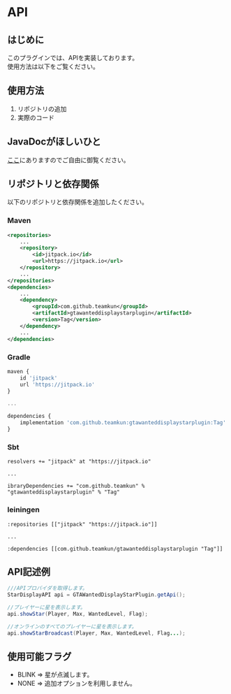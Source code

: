 # API

## はじめに
このプラグインでは、APIを実装しております。  
使用方法は以下をご覧ください。

## 使用方法
1. リポジトリの追加
2. 実際のコード

## JavaDocがほしいひと
[ここ](https://teamkun.github.io/GTAWantedDisplayStarPlugin/)にありますのでご自由に御覧ください。

## リポジトリと依存関係
以下のリポジトリと依存関係を追加したください。
### Maven
```xml
<repositories>
    ...
    <repository>
        <id>jitpack.io</id>
        <url>https://jitpack.io</url>
    </repository>
    ...
</repositories>
<dependencies>
    ...
    <dependency>
        <groupId>com.github.teamkun</groupId>
        <artifactId>gtawanteddisplaystarplugin</artifactId>
        <version>Tag</version>
    </dependency>
    ...
</dependencies>
```

### Gradle

```javascript
maven {
    id 'jitpack'
    url 'https://jitpack.io' 
}

...

dependencies {
    implementation 'com.github.teamkun:gtawanteddisplaystarplugin:Tag'
}
```

### Sbt
```
resolvers += "jitpack" at "https://jitpack.io"

...

ibraryDependencies += "com.github.teamkun" % "gtawanteddisplaystarplugin" % "Tag"
```

### Ieiningen
```
:repositories [["jitpack" "https://jitpack.io"]]

...

:dependencies [[com.github.teamkun/gtawanteddisplaystarplugin "Tag"]]
```

## API記述例
```java
///APIプロバイダを取得します。
StarDisplayAPI api = GTAWantedDisplayStarPlugin.getApi();

//プレイヤーに星を表示します。
api.showStar(Player, Max, WantedLevel, Flag);

//オンラインのすべてのプレイヤーに星を表示します。
api.showStarBroadcast(Player, Max, WantedLevel, Flag...);
```

## 使用可能フラグ
+ BLINK => 星が点滅します。
+ NONE => 追加オプションを利用しません。
